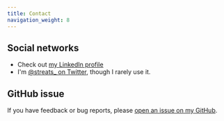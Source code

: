```yaml
---
title: Contact
navigation_weight: 8
---
```


## Social networks
* Check out [my LinkedIn profile](https://www.linkedin.com/in/streats)
* I'm [@streats_ on Twitter](https://twitter.com/streats_), though I rarely use it.

## GitHub issue
If you have feedback or bug reports, please [open an issue on my GitHub](https://github.com/streats/streats.github.io/issues). 
